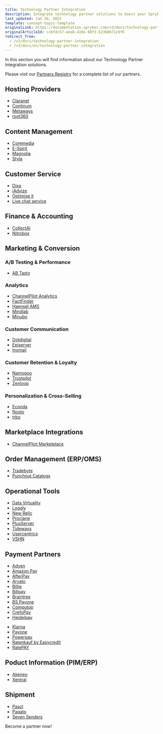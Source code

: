 ```yaml
---
title: Technology Partner Integration
description: Integrate technology partner solutions to boost your Spryker project performance.
last_updated: Jan 26, 2022
template: concept-topic-template
originalLink: https://documentation.spryker.com/v3/docs/technology-partner-integration
originalArticleId: cc6fdc57-aeab-419e-98f3-52368b71c8f6
redirect_from:
  - /v3/docs/technology-partner-integration
  - /v3/docs/en/technology-partner-integration
---
```


In this section you will find information about our Technology Partner Integration solutions.

Please visit our [Partners Registry](https://spryker.com/find-a-partner/) for a complete list of our partners.

##  Hosting Providers

* [Claranet](/docs/scos/user/technology-partners/201907.0/hosting-providers/claranet.html)
* [Continum](/docs/scos/user/technology-partners/201907.0/hosting-providers/continum.html)
* [Metaways](/docs/scos/user/technology-partners/201907.0/hosting-providers/metaways.html)
* [root360](/docs/scos/user/technology-partners/201907.0/hosting-providers/root-360.html)


## Content Management

<!--* [Censhare](/docs/scos/user/technology-partners/201907.0/content-management/censhare.html)-->
* [Coremedia](/docs/scos/user/technology-partners/201907.0/content-management/coremedia.html)
* [E-Spirit](/docs/scos/user/technology-partners/201907.0/content-management/e-spirit.html)
* [Magnolia](/docs/scos/user/technology-partners/201907.0/content-management/magnolia.html)
* [Styla](/docs/scos/user/technology-partners/201907.0/content-management/styla.html)

## Customer Service

* [Dixa](/docs/scos/user/technology-partners/201907.0/customer-service/dixa.html)
* [iAdvize](/docs/scos/user/technology-partners/201907.0/customer-service/iadvize.html)
* [Optimise it](/docs/scos/user/technology-partners/201907.0/customer-service/optimise-it.html)
* [Live chat service](/docs/scos/user/technology-partners/201907.0/customer-service/live-chat-service.html)

## Finance & Accounting

* [CollectAI](/docs/scos/user/technology-partners/201907.0/finance-and-accounting/collectai.html)
* [Nitrobox](/docs/scos/user/technology-partners/201907.0/finance-and-accounting/nitrobox.html)

## Marketing & Conversion
### A/B Testing & Performance

* [AB Tasty](/docs/scos/user/technology-partners/201907.0/marketing-and-conversion/ab-testing-and-performance/ab-tasty.html)
<!--* [Baqend](/docs/scos/user/technology-partners/201907.0/marketing-and-conversion/ab-testing-and-performance/baqend.html)-->

### Analytics

* [ChannelPilot Analytics](/docs/scos/user/technology-partners/201907.0/marketing-and-conversion/analytics/channelpilot-analytics.html)
* [FactFinder](/docs/scos/user/technology-partners/201907.0/marketing-and-conversion/analytics/fact-finder/fact-finder.html)
* [Haensel AMS](/docs/scos/user/technology-partners/201907.0/marketing-and-conversion/analytics/haensel-ams.html)
* [Mindlab](/docs/scos/user/technology-partners/201907.0/marketing-and-conversion/analytics/mindlab.html)
* [Minubo](/docs/scos/user/technology-partners/201907.0/marketing-and-conversion/analytics/minubo.html)

### Customer Communication

* [Dotdigital](/docs/scos/user/technology-partners/201907.0/marketing-and-conversion/customer-communication/dotdigital.html)
* [Episerver](/docs/scos/user/technology-partners/201907.0/marketing-and-conversion/customer-communication/episerver.html)
* [Inxmail](/docs/scos/user/technology-partners/201907.0/marketing-and-conversion/customer-communication/inxmail.html)

### Customer Retention & Loyalty

* [Namogoo](/docs/scos/user/technology-partners/201907.0/marketing-and-conversion/customer-retention-and-loyalty/namogoo.html)
* [Trustpilot](/docs/scos/user/technology-partners/201907.0/marketing-and-conversion/customer-retention-and-loyalty/trustpilot.html)
* [Zenloop](/docs/scos/user/technology-partners/201907.0/marketing-and-conversion/customer-retention-and-loyalty/zenloop.html)

### Personalization & Cross-Selling

<!--* [8Select](/docs/scos/user/technology-partners/201907.0/marketing-and-conversion/personalization-and-cross-selling/8select.html)-->
<!--* [Contentserv](/docs/scos/user/technology-partners/202108.0/marketing-and-conversion/personalization-and-cross-selling/contentserv.html)-->
* [Econda](/docs/scos/user/technology-partners/202108.0/marketing-and-conversion/personalization-and-cross-selling/econda/econda.html)
* [Nosto](/docs/scos/user/technology-partners/202108.0/marketing-and-conversion/personalization-and-cross-selling/nosto.html)
* [trbo](/docs/scos/user/technology-partners/202108.0/marketing-and-conversion/personalization-and-cross-selling/trbo.html)

## Marketplace Integrations

* [ChannelPilot Marketplace](/docs/scos/user/technology-partners/202108.0/marketplace-integrations/channelpilot-marketplace.html)

## Order Management (ERP/OMS)

* [Tradebyte](/docs/scos/user/technology-partners/202108.0/order-management-erpoms/tradebyte.html)
* [Punchout Catalogs](/docs/scos/user/technology-partners/202108.0/order-management-erpoms/punchout-catalogs/punchout-catalogs.html)

## Operational Tools

<!--* [Common Solutions](/docs/scos/user/technology-partners/202108.0/operational-tools-monitoring-legal-etc/common-solutions.html)-->
* [Data Virtuality](/docs/scos/user/technology-partners/202108.0/operational-tools-monitoring-legal-etc/data-virtuality.html)
* [Loggly](/docs/scos/user/technology-partners/202108.0/operational-tools-monitoring-legal-etc/loggly.html)
* [New Relic](/docs/scos/user/technology-partners/202108.0/operational-tools-monitoring-legal-etc/new-relic.html)
* [Proclane](/docs/scos/user/technology-partners/202108.0/operational-tools-monitoring-legal-etc/proclane.html)
* [PlusServer](/docs/scos/user/technology-partners/202108.0/operational-tools-monitoring-legal-etc/plusserver.html)
* [Tideways](/docs/scos/user/technology-partners/202108.0/operational-tools-monitoring-legal-etc/tideways.html)
* [Usercentrics](/docs/scos/user/technology-partners/202108.0/operational-tools-monitoring-legal-etc/usercentrics.html)
* [VSHN](/docs/scos/user/technology-partners/202108.0/operational-tools-monitoring-legal-etc/vshn.html)
<!--* [Mindcurv](/docs/scos/user/technology-partners/202108.0/operational-tools-monitoring-legal-etc/mindcurv.html)-->
<!--* [Shopmacher](/docs/scos/user/technology-partners/202108.0/operational-tools-monitoring-legal-etc/shopmacher.html)-->


## Payment Partners

* [Adyen](/docs/scos/user/technology-partners/202108.0/payment-partners/adyen.html)
* [Amazon Pay](/docs/scos/user/technology-partners/202108.0/payment-partners/amazon-pay.html)
* [AfterPay](/docs/scos/user/technology-partners/202108.0/payment-partners/afterpay.html)
* [Arvato](/docs/scos/user/technology-partners/202108.0/payment-partners/arvato.html)
* [Billie](/docs/scos/user/technology-partners/202108.0/payment-partners/billie.html)
* [Billpay](/docs/scos/user/technology-partners/202108.0/payment-partners/billpay.html)
* [Braintree](/docs/scos/user/technology-partners/202108.0/payment-partners/braintree/braintree.html)
* [BS Payone](/docs/scos/user/technology-partners/202108.0/payment-partners/braintree/braintree.html)
* [Computop](/docs/scos/user/technology-partners/202108.0/payment-partners/computop/computop.html)
* [CrefoPay](/docs/scos/user/technology-partners/202108.0/payment-partners/computop/computop.html)
* [Heidelpay](/docs/scos/user/technology-partners/202108.0/payment-partners/heidelpay/heidelpay.html)
<!--* [Informa Solutions](/docs/scos/user/technology-partners/202108.0/payment-partners/informa-solutions.html)-->
* [Klarna](/docs/scos/user/technology-partners/202108.0/payment-partners/klarna/klarna.html)
* [Payone](/docs/scos/user/technology-partners/202108.0/payment-partners/payolution/payolution.html)
* [Powerpay](/docs/scos/user/technology-partners/202108.0/payment-partners/powerpay.html)
* [Ratenkauf by Easycredit](/docs/scos/user/technology-partners/202108.0/payment-partners/ratenkauf-by-easycredit/ratenkauf-by-easycredit.html)
* [RatePAY](/docs/scos/user/technology-partners/{{page.version}}/payment-partners/ratepay.html)

 ## Poduct Information (PIM/ERP)

* [Akeneo](/docs/scos/user/technology-partners/202108.0/product-information-pimerp/akeneo/akeneo.html)
* [Xentral](/docs/scos/user/technology-partners/202108.0/product-information-pimerp/xentral.html)
<!--* [Censhare](/docs/scos/user/technology-partners/202108.0/content-management/censhare.html)-->
<!--* [Contentserv](/docs/scos/user/technology-partners/202108.0/marketing-and-conversion/personalization-and-cross-selling/contentserv.html)-->
<!--* [Tradebyte](/docs/scos/user/technology-partners/202108.0/order-management-erpoms/tradebyte.html)-->

 ## Shipment

* [Paazl](/docs/scos/user/technology-partners/202108.0/shipment/paazl.html)
* [Paqato](/docs/scos/user/technology-partners/202108.0/shipment/paqato.html)
* [Seven Senders](/docs/scos/user/technology-partners/202108.0/shipment/seven-senders.html)

Become a partner now!
